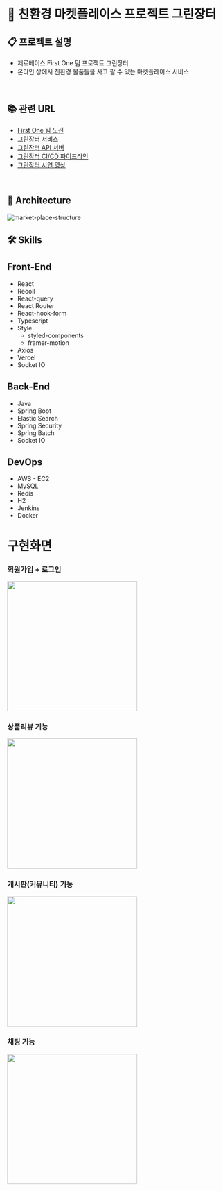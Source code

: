 # 🍉 친환경 마켓플레이스 프로젝트 그린장터

## 📋 프로젝트 설명

- 제로베이스 First One 팀 프로젝트 그린장터
- 온라인 상에서 친환경 물품들을 사고 팔 수 있는 마켓플레이스 서비스
<br>

## 📚 관련 URL

- [First One 팀 노션](https://elite-aletopelta-3ca.notion.site/1-FirstOne-d25c8b51a07643d98b349e7a64e70280?pvs=4)
- [그린장터 서비스](https://green-jangteo.vercel.app)
- [그린장터 API 서버](https://green-jangteo.duckdns.org:8443/swagger-ui/index.html)
- [그린장터 CI/CD 파이프라인](http://my-jenkins.duckdns.org:8080/job/green-jangteo/)
- [그린장터 시연 영상](https://youtube.com/watch?v=B0uoIHAzfHo)
<br>

## 🗼 Architecture
![market-place-structure](https://github.com/zerobase-first-one/.github/assets/128391669/3afa3651-a626-402c-8402-8424d9e24075)
<br>

## 🛠️ Skills

## Front-End

- React
- Recoil
- React-query
- React Router
- React-hook-form
- Typescript
- Style
    - styled-components
    - framer-motion
- Axios
- Vercel
- Socket IO

## Back-End

- Java
- Spring Boot
- Elastic Search
- Spring Security
- Spring Batch
- Socket IO

## DevOps

- AWS - EC2
- MySQL
- Redis
- H2
- Jenkins
- Docker

# 구현화면
### 회원가입 + 로그인
<img src="https://github.com/dltmdgkr/green-jangteo-frontend/assets/126390568/8882dee0-4910-46ae-8442-680e112527c4" width="300">

### 상품리뷰 기능
<img src="https://www.notion.so/510d27b8fb994f0e8763fd4814be3737?pvs=4#4fd863b967944270add069a4103a0de3" width="300">

### 게시판(커뮤니티) 기능
<img src="https://github.com/dltmdgkr/green-jangteo-frontend/assets/126390568/1e6b1788-22eb-45a4-8075-bc09b6effa14" width="300">

### 채팅 기능
<img src="https://github.com/dltmdgkr/green-jangteo-frontend/assets/126390568/81055918-cb56-4092-804b-a1b1d30bba3c" width="300">


  
